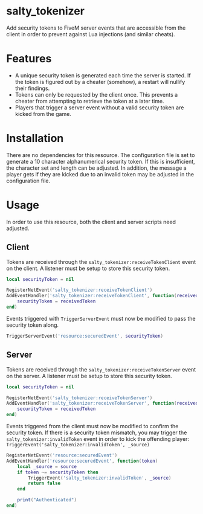# salty_tokenizer
Add security tokens to FiveM server events that are accessible from the client in order to prevent against Lua injections (and similar cheats).

# Features
* A unique security token is generated each time the server is started. If the token is figured out by a cheater (somehow), a restart will nullify their findings.
* Tokens can only be requested by the client once. This prevents a cheater from attempting to retrieve the token at a later time.
* Players that trigger a server event without a valid security token are kicked from the game.

# Installation
There are no dependencies for this resource. The configuration file is set to generate a 10 character alphanumerical security token. If this is insufficient, the character set and length can be adjusted. In addition, the message a player gets if they are kicked due to an invalid token may be adjusted in the configuration file.

# Usage
In order to use this resource, both the client and server scripts need adjusted.

## Client
Tokens are received through the `salty_tokenizer:receiveTokenClient` event on the client. A listener must be setup to store this security token.
```lua
local securityToken = nil

RegisterNetEvent('salty_tokenizer:receiveTokenClient')
AddEventHandler('salty_tokenizer:receiveTokenClient', function(receivedToken)
	securityToken = receivedToken
end)
```
Events triggered with `TriggerServerEvent` must now be modified to pass the security token along.
```lua
TriggerServerEvent('resource:securedEvent', securityToken)
```

## Server
Tokens are received through the `salty_tokenizer:receiveTokenServer` event on the server. A listener must be setup to store this security token.
```lua
local securityToken = nil

RegisterNetEvent('salty_tokenizer:receiveTokenServer')
AddEventHandler('salty_tokenizer:receiveTokenServer', function(receivedToken)
	securityToken = receivedToken
end)
```
Events triggered from the client must now be modified to confirm the security token. If there is a security token mismatch, you may trigger the `salty_tokenizer:invalidToken` event in order to kick the offending player: `TriggerEvent('salty_tokenizer:invalidToken', _source)`

```lua
RegisterNetEvent('resource:securedEvent')
AddEventHandler('resource:securedEvent', function(token)
	local _source = source
	if token ~= securityToken then
		TriggerEvent('salty_tokenizer:invalidToken', _source)
		return false
	end

	print("Authenticated")
end)
```
